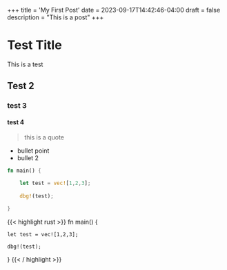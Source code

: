 +++
title = 'My First Post'
date = 2023-09-17T14:42:46-04:00
draft = false
description = "This is a post"
+++

# Test Title
This is a test

## Test 2

### test 3

#### test 4

> this is a quote

- bullet point
- bullet 2

```rust
fn main() {

    let test = vec![1,2,3];
    
    dbg!(test);

}
```

{{< highlight rust >}}
fn main() {

    let test = vec![1,2,3];
    
    dbg!(test);

}
{{< / highlight >}}
